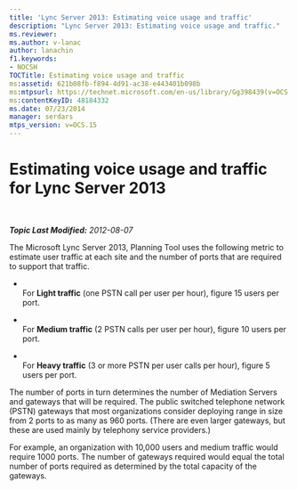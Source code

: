```yaml
---
title: 'Lync Server 2013: Estimating voice usage and traffic'
description: "Lync Server 2013: Estimating voice usage and traffic."
ms.reviewer: 
ms.author: v-lanac
author: lanachin
f1.keywords:
- NOCSH
TOCTitle: Estimating voice usage and traffic
ms:assetid: 621b08fb-f894-4d91-ac38-e443401b098b
ms:mtpsurl: https://technet.microsoft.com/en-us/library/Gg398439(v=OCS.15)
ms:contentKeyID: 48184332
ms.date: 07/23/2014
manager: serdars
mtps_version: v=OCS.15
---
```


# Estimating voice usage and traffic for Lync Server 2013

<div data-xmlns="http://www.w3.org/1999/xhtml">

<div class="topic" data-xmlns="http://www.w3.org/1999/xhtml" data-msxsl="urn:schemas-microsoft-com:xslt" data-cs="https://msdn.microsoft.com/">

<div data-asp="https://msdn2.microsoft.com/asp">



</div>

<div id="mainSection">

<div id="mainBody">

<span> </span>

_**Topic Last Modified:** 2012-08-07_

The Microsoft Lync Server 2013, Planning Tool uses the following metric to estimate user traffic at each site and the number of ports that are required to support that traffic.

  - <span></span>  
    For **Light traffic** (one PSTN call per user per hour), figure 15 users per port.

  - <span></span>  
    For **Medium traffic** (2 PSTN calls per user per hour), figure 10 users per port.

  - <span></span>  
    For **Heavy traffic** (3 or more PSTN per user calls per hour), figure 5 users per port.

The number of ports in turn determines the number of Mediation Servers and gateways that will be required. The public switched telephone network (PSTN) gateways that most organizations consider deploying range in size from 2 ports to as many as 960 ports. (There are even larger gateways, but these are used mainly by telephony service providers.)

For example, an organization with 10,000 users and medium traffic would require 1000 ports. The number of gateways required would equal the total number of ports required as determined by the total capacity of the gateways.

</div>

<span> </span>

</div>

</div>

</div>

